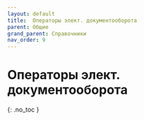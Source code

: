 ```yaml
---
layout: default
title:	Операторы элект. документооборота
parent: Общие
grand_parent: Справочники
nav_order: 9
---
```


# Операторы элект. документооборота
{: .no_toc }
